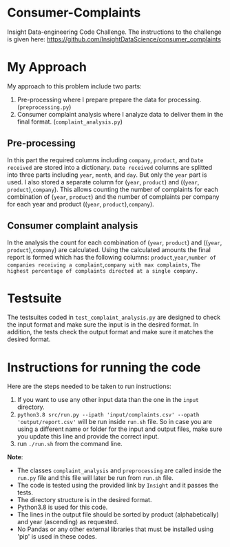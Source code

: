 # Consumer-Complaints
Insight Data-engineering Code Challenge. The instructions to the challenge is given here: https://github.com/InsightDataScience/consumer_complaints

# My Approach
My approach to this problem include two parts:
1) Pre-processing where I prepare prepare the data for processing. (`preprocessing.py`) 
2) Consumer complaint analysis where I analyze data to deliver them in the final format. (`complaint_analysis.py`)

## Pre-processing
In this part the required columns including `company`, `product`, and `Date received` are stored into a dictionary.
`Date received` columns are splitted into three parts including `year`, `month`, and `day`. But only the `year` part is used. 
I also stored a separate column for (`year`, `product`) and ((`year`, `product`),`company`). This allows counting the number of complaints for each combination of (`year`, `product`) and the number of complaints per company for each year and product ((`year`, `product`),`company`).

## Consumer complaint analysis
In the analysis the count for each combination of (`year`, `product`) and ((`year`, `product`),`company`) are calculated. Using the calculated amounts the final report is formed which has the following columns:
`product`,`year`,`number of companies receiving a complaint`,`company with max complaints`, `The highest percentage of complaints directed at a single company.`

# Testsuite
The testsuites coded in `test_complaint_analysis.py` are designed to check the input format and make sure the input is in the desired format. In addition, the tests check the output format and make sure it matches the desired format.

# Instructions for running the code
Here are the steps needed to be taken to run instructions:
1) If you want to use any other input data than the one in the `input` directory.
2) `python3.8 src/run.py --ipath 'input/complaints.csv' --opath 'output/report.csv'` will be run inside `run.sh` file. So in case you are using a different name or folder for the input and output files, make sure you update this line and provide the correct input.
3) run `./run.sh` from the command line.

**Note**:
- The classes `complaint_analysis` and `preprocessing` are called inside the `run.py` file and this file will later be run from `run.sh` file.
- The code is tested using the provided link by `Insight` and it passes the tests.
- The directory structure is in the desired format.
- Python3.8 is used for this code.
- The lines in the output file should be sorted by product (alphabetically) and year (ascending) as requested.
- No Pandas or any other external libraries that must be installed using 'pip' is used in these codes.
